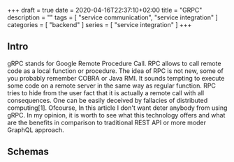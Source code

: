 +++ 
draft = true
date = 2020-04-16T22:37:10+02:00
title = "GRPC"
description = ""
tags = [
    "service communication", 
    "service integration"
]
categories = [
    "backend"
]
series = [
    "service integration"
]
+++

## Intro

gRPC stands for Google Remote Procedure Call. RPC allows to call remote code as a local function or procedure. The idea of RPC is not new, some of you probably remember COBRA or Java RMI.
It sounds tempting to execute some code on a remote server in the same way as regular function. RPC tries to hide from the user fact that it is actually a remote call with all consequences.
One can be easily deceived by fallacies of distributed computing[1]. Ofcourse, In this article I don't want deter anybody from using gRPC.
In my opinion, it is worth to see what this technology offers and what are the benefits in comparison to traditional REST API or more moder GraphQL approach.

## Schemas